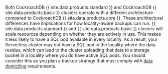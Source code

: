 Both CockroachDB {{ site.data.products.standard }} and CockroachDB {{ site.data.products.basic }} clusters operate with a different architecture compared to CockroachDB {{ site.data.products.core }}. These architectural differences have implications for how locality-aware backups can run. {{ site.data.products.standard }} and {{ site.data.products.basic }} clusters will scale resources depending on whether they are actively in use. This makes it less likely to have a SQL pod available in every locality. As a result, your Serverless cluster may not have a SQL pod in the locality where the data resides, which can lead to the cluster uploading that data to a storage bucket in a locality where you do have active SQL pods. You should consider this as you plan a backup strategy that must comply with [data domiciling](/docs/v23.2/data-domiciling.md) requirements.
